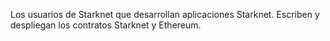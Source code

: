 Los usuarios de Starknet que desarrollan aplicaciones Starknet. Escriben y despliegan los contratos Starknet y Ethereum.